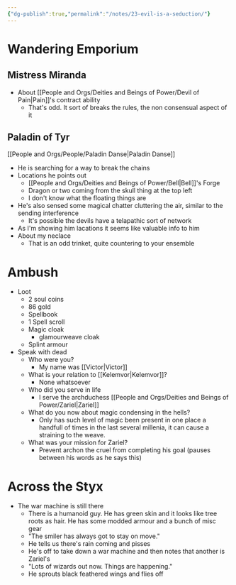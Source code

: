```yaml
---
{"dg-publish":true,"permalink":"/notes/23-evil-is-a-seduction/"}
---
```



# Wandering Emporium
## Mistress Miranda 
- About [[People and Orgs/Deities and Beings of Power/Devil of Pain\|Pain]]'s contract ability
	- That's odd. It sort of breaks the rules, the non consensual aspect of it
## Paladin of Tyr
[[People and Orgs/People/Paladin Danse\|Paladin Danse]] 
- He is searching for a way to break the chains
- Locations he points out
	- [[People and Orgs/Deities and Beings of Power/Bell\|Bell]]'s Forge
	- Dragon or two coming from the skull thing at the top left
	- I don't know what the floating things are
- He's also sensed some magical chatter cluttering the air, similar to the sending interference
	- It's possible the devils have a telapathic sort of network
- As I'm showing him lacations it seems like valuable info to him
- About my neclace
	- That is an odd trinket, quite countering to your ensemble

# Ambush
- Loot
	- 2 soul coins
	- 86 gold
	- Spellbook
	- 1 Spell scroll
	- Magic cloak
		- glamourweave cloak
	- Splint armour 
- Speak with dead
	- Who were you?
		- My name was [[Victor\|Victor]]
	- What is your relation to [[Kelemvor\|Kelemvor]]?
		- None whatsoever
	- Who did you serve in life
		- I serve the archduchess [[People and Orgs/Deities and Beings of Power/Zariel\|Zariel]]
	- What do you now about magic condensing in the hells?
		- Only has such level of magic been present in one place a handfull of times in the last several millenia, it can cause a straining to the weave. 
	- What was your mission for Zariel?
		- Prevent archon the cruel from completing his goal (pauses between his words as he says this)


# Across the Styx
- The war machine is still there
	- There is a humanoid guy. He has green skin and it looks like tree roots as hair. He has some modded armour and a bunch of misc gear
	- "The smiler has always got to stay on move."
	- He tells us there's rain coming and pisses
	- He's off to take down a war machine and then notes that another is Zariel's
	- "Lots of wizards out now. Things are happening."
	- He sprouts black feathered wings and flies off

